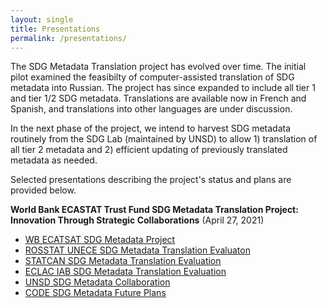 ```yaml
---
layout: single
title: Presentations
permalink: /presentations/
---
```


The SDG Metadata Translation project has evolved over time. The initial pilot examined the feasibilty of computer-assisted translation of SDG metadata into Russian. The project has since expanded to include all tier 1 and tier 1/2 SDG metadata. Translations are available now in French and Spanish, and translations into other languages are under discussion.

In the next phase of the project, we intend to harvest SDG metadata routinely from the SDG Lab (maintained by UNSD) to allow 1) translation of all tier 2 metadata and 2) efficient updating of previously translated metadata as needed. 

Selected presentations describing the project's status and plans are provided below.

**World Bank ECASTAT Trust Fund SDG Metadata Translation Project: Innovation Through Strategic Collaborations** (April 27, 2021)
 * [WB ECATSAT SDG Metadata Project](https://github.com/worldbank/sdg-metadata/edit/master/www/documentation/WB_ECASTAT_SDG_Metadata_Translation.pdf)
 * [ROSSTAT UNECE SDG Metadata Translation Evaluaton](https://github.com/worldbank/sdg-metadata/edit/master/www/documentation/ROSSTAT_UNECE_SDG_Metadata_Translation_Evaluation.pdf)
 * [STATCAN SDG Metadata Translation Evaluation](https://github.com/worldbank/sdg-metadata/edit/master/www/documentation/STATCAN_SDG_Metadata_Translation_Evaluation.pdf)
 * [ECLAC IAB SDG Metadata Translation Evaluation](https://github.com/worldbank/sdg-metadata/edit/master/www/documentation/ECLAC_IAB_SDG_Metadata_Translation_Evaluation.pdf)
 * [UNSD SDG Metadata Collaboration](https://github.com/worldbank/sdg-metadata/edit/master/www/documentation/UNSD_WB_Metadata_Project_Collaboration.pdf)
 * [CODE SDG Metadata Future Plans](https://github.com/worldbank/sdg-metadata/edit/master/www/documentation/CODE_SDG_Metadata_Translation_Future_Plans.pdf)
